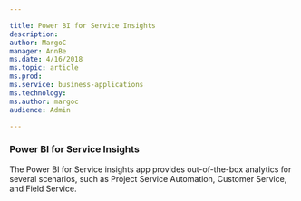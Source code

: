 ```yaml
---

title: Power BI for Service Insights
description: 
author: MargoC
manager: AnnBe
ms.date: 4/16/2018
ms.topic: article
ms.prod: 
ms.service: business-applications
ms.technology: 
ms.author: margoc
audience: Admin

---
```

### Power BI for Service Insights



The Power BI for Service insights app provides out-of-the-box analytics for
several scenarios, such as Project Service Automation, Customer Service, and
Field Service.
